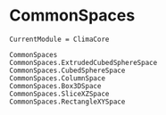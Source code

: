 # CommonSpaces

```@meta
CurrentModule = ClimaCore
```

```@docs
CommonSpaces
CommonSpaces.ExtrudedCubedSphereSpace
CommonSpaces.CubedSphereSpace
CommonSpaces.ColumnSpace
CommonSpaces.Box3DSpace
CommonSpaces.SliceXZSpace
CommonSpaces.RectangleXYSpace
```
